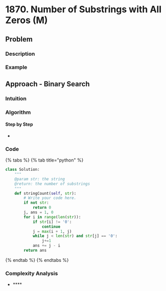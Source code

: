 # 1870. Number of Substrings with All Zeros \(M\)



## Problem

### Description

### Example

## Approach - Binary Search

### Intuition



### Algorithm



#### Step by Step

* 
### Code

{% tabs %}
{% tab title="python" %}
```python
class Solution:
    """
    @param str: the string
    @return: the number of substrings 
    """
    def stringCount(self, str):
        # Write your code here.
        if not str:
            return 0
        j, ans = 1, 0
        for i in range(len(str)):
            if str[i] != '0':
                continue
            j = max(i + 1, j)
            while j < len(str) and str[j] == '0':
                j+=1
            ans += j - i
        return ans
```
{% endtab %}
{% endtabs %}

### Complexity Analysis

* \*\*\*\*


